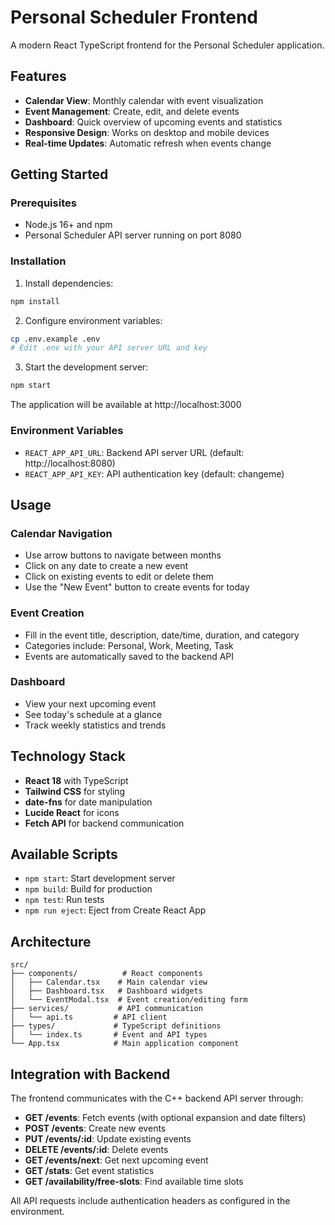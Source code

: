 # Personal Scheduler Frontend

A modern React TypeScript frontend for the Personal Scheduler application.

## Features

- **Calendar View**: Monthly calendar with event visualization
- **Event Management**: Create, edit, and delete events
- **Dashboard**: Quick overview of upcoming events and statistics  
- **Responsive Design**: Works on desktop and mobile devices
- **Real-time Updates**: Automatic refresh when events change

## Getting Started

### Prerequisites

- Node.js 16+ and npm
- Personal Scheduler API server running on port 8080

### Installation

1. Install dependencies:
```bash
npm install
```

2. Configure environment variables:
```bash
cp .env.example .env
# Edit .env with your API server URL and key
```

3. Start the development server:
```bash
npm start
```

The application will be available at http://localhost:3000

### Environment Variables

- `REACT_APP_API_URL`: Backend API server URL (default: http://localhost:8080)
- `REACT_APP_API_KEY`: API authentication key (default: changeme)

## Usage

### Calendar Navigation
- Use arrow buttons to navigate between months
- Click on any date to create a new event
- Click on existing events to edit or delete them
- Use the "New Event" button to create events for today

### Event Creation
- Fill in the event title, description, date/time, duration, and category
- Categories include: Personal, Work, Meeting, Task
- Events are automatically saved to the backend API

### Dashboard
- View your next upcoming event
- See today's schedule at a glance  
- Track weekly statistics and trends

## Technology Stack

- **React 18** with TypeScript
- **Tailwind CSS** for styling
- **date-fns** for date manipulation
- **Lucide React** for icons
- **Fetch API** for backend communication

## Available Scripts

- `npm start`: Start development server
- `npm build`: Build for production
- `npm test`: Run tests
- `npm run eject`: Eject from Create React App

## Architecture

```
src/
├── components/          # React components
│   ├── Calendar.tsx    # Main calendar view
│   ├── Dashboard.tsx   # Dashboard widgets
│   └── EventModal.tsx  # Event creation/editing form
├── services/           # API communication
│   └── api.ts         # API client
├── types/             # TypeScript definitions
│   └── index.ts       # Event and API types
└── App.tsx            # Main application component
```

## Integration with Backend

The frontend communicates with the C++ backend API server through:

- **GET /events**: Fetch events (with optional expansion and date filters)
- **POST /events**: Create new events
- **PUT /events/:id**: Update existing events  
- **DELETE /events/:id**: Delete events
- **GET /events/next**: Get next upcoming event
- **GET /stats**: Get event statistics
- **GET /availability/free-slots**: Find available time slots

All API requests include authentication headers as configured in the environment.